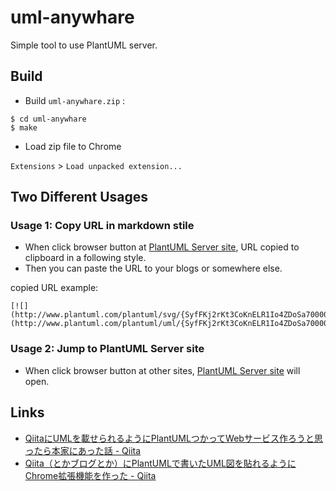 uml-anywhare
====================

Simple tool to use PlantUML server.


Build
--------------------

- Build `uml-anywhare.zip` :

```
$ cd uml-anywhare
$ make
```

- Load zip file to Chrome

`Extensions` > `Load unpacked extension...`


Two Different Usages
--------------------

### Usage 1: Copy URL in markdown stile
- When click browser button at [PlantUML Server site](http://www.plantuml.com/plantuml/uml/), URL copied to clipboard in a following style.
- Then you can paste the URL to your blogs or somewhere else.

copied URL example:
```
[![](http://www.plantuml.com/plantuml/svg/{SyfFKj2rKt3CoKnELR1Io4ZDoSa70000})](http://www.plantuml.com/plantuml/uml/{SyfFKj2rKt3CoKnELR1Io4ZDoSa70000})
```

### Usage 2: Jump to PlantUML Server site
- When click browser button at other sites, [PlantUML Server site](http://www.plantuml.com/plantuml/uml/) will open.

Links
--------------------

- [QiitaにUMLを載せられるようにPlantUMLつかってWebサービス作ろうと思ったら本家にあった話 - Qiita](https://qiita.com/ryskiwt/items/c6c0760b341b5a5fe560#_reference-6ecb7f0e114a6a18fc04)
- [Qiita（とかブログとか）にPlantUMLで書いたUML図を貼れるようにChrome拡張機能を作った - Qiita](https://qiita.com/ryskiwt/items/06c1322ebae8af376f7a)
